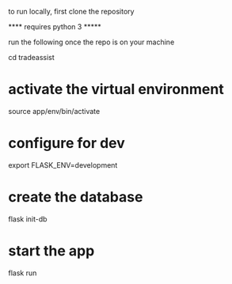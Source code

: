 to run locally, first clone the repository

**** requires python 3 *****

run the following once the repo is on your machine


cd tradeassist
# activate the virtual environment
source app/env/bin/activate
# configure for dev
export FLASK_ENV=development
# create the database
flask init-db
# start the app
flask run
